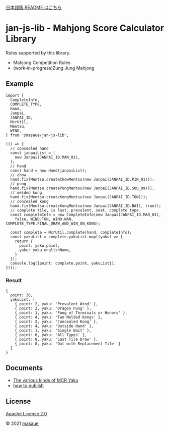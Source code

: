 [日本語版 README はこちら](README-ja.md)

# jan-js-lib - Mahjong Score Calculator Library
Rules supported by this library.

- Mahjong Competition Rules
- (work-in-progress)Zung Jung Mahjong

## Example
```
import {
  CompleteInfo,
  COMPLETE_TYPE,
  Hand,
  Janpai,
  JANPAI_ID,
  McrUtil,
  Mentsu,
  WIND,
} from '@masaue/jan-js-lib';

(() => {
  // concealed hand
  const janpaiList = [
    new Janpai(JANPAI_ID.MAN_01),
  ];
  // hand
  const hand = new Hand(janpaiList);
  // chow
  hand.fix(Mentsu.createChowMentsu(new Janpai(JANPAI_ID.PIN_01)));
  // pung
  hand.fix(Mentsu.createPungMentsu(new Janpai(JANPAI_ID.SOU_09)));
  // melded kong
  hand.fix(Mentsu.createKongMentsu(new Janpai(JANPAI_ID.TON)));
  // concealed kong
  hand.fix(Mentsu.createKongMentsu(new Janpai(JANPAI_ID.BAI), true));
  // complete tile, is last, prevalent, seat, complete type
  const completeInfo = new CompleteInfo(new Janpai(JANPAI_ID.MAN_01),
    false, WIND.TON, WIND.NAN, COMPLETE_TYPE.FINAL_DRAW_AND_WIN_ON_KONG);

  const complete = McrUtil.complete(hand, completeInfo);
  const yakuList = complete.yakuList.map((yaku) => {
    return {
      point: yaku.point,
      yaku: yaku.englishName,
    }
  });
  console.log({point: complete.point, yakuList});
})();
```

### Result
```
{
  point: 38,
  yakuList: [
    { point: 2, yaku: 'Prevalent Wind' },
    { point: 2, yaku: 'Dragon Pung' },
    { point: 1, yaku: 'Pung of Terminals or Honors' },
    { point: 4, yaku: 'Two Melded Kongs' },
    { point: 2, yaku: 'Concealed Kong' },
    { point: 4, yaku: 'Outside Hand' },
    { point: 1, yaku: 'Single Wait' },
    { point: 6, yaku: 'All Types' },
    { point: 8, yaku: 'Last Tile Draw' },
    { point: 8, yaku: 'Out with Replacement Tile' }
  ]
}
```

## Documents
- [The various kinds of MCR Yaku](./documents/McrYakuPattern.md)
- [how to publish](./documents/HowToPublish.md)

## License
[Apache License 2.0](http://www.apache.org/licenses/LICENSE-2.0)

&copy; 2021 [masaue](mailto:masayuki.uegaki@gmail.com)
